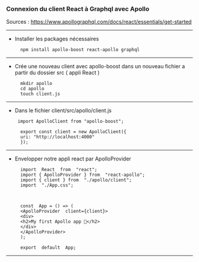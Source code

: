  ### Connexion du client React à Graphql avec Apollo


Sources :  https://www.apollographql.com/docs/react/essentials/get-started

------------------------------------------------------
- Installer les packages nécessaires

         
        npm install apollo-boost react-apollo graphql

             

------------------------------------------------------

- Crée une nouveau client avec apollo-boost dans un nouveau fichier a partir du dossier src ( appli React )

                  
        mkdir apollo
        cd apollo
        touch client.js

------------------------------------------------------

- Dans le fichier client/src/apollo/client.js

                  
       import ApolloClient from "apollo-boost";

        export const client = new ApolloClient({
        uri: "http://localhost:4000"
        });


------------------------------------------------------



- Envelopper notre appli react par ApolloProvider

        import  React  from  "react";
		import { ApolloProvider } from  "react-apollo";
		import { client } from  "./apollo/client";
		import  "./App.css";

  

		const  App = () => (
		<ApolloProvider  client={client}>
		<div>
		<h2>My first Apollo app 🚀</h2>
		</div>
		</ApolloProvider>
		);

		export  default  App;


------------------------------------------------------